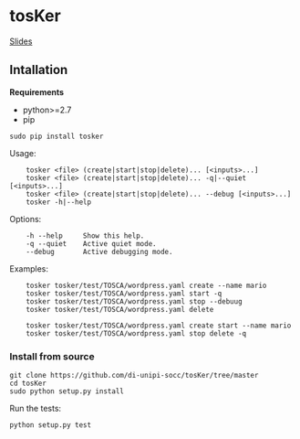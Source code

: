 # tosKer
[Slides](http://slideck.io/github.com/di-unipi-socc/tosKer/doc/slide.md)

## Intallation
**Requirements**
- python>=2.7
- pip

```
sudo pip install tosker
```

Usage:
```
    tosker <file> (create|start|stop|delete)... [<inputs>...]
    tosker <file> (create|start|stop|delete)... -q|--quiet [<inputs>...]
    tosker <file> (create|start|stop|delete)... --debug [<inputs>...]
    tosker -h|--help
```

Options:
```
    -h --help     Show this help.
    -q --quiet    Active quiet mode.
    --debug       Active debugging mode.
```

Examples:
```
    tosker tosker/test/TOSCA/wordpress.yaml create --name mario
    tosker tosker/test/TOSCA/wordpress.yaml start -q
    tosker tosker/test/TOSCA/wordpress.yaml stop --debuug
    tosker tosker/test/TOSCA/wordpress.yaml delete

    tosker tosker/test/TOSCA/wordpress.yaml create start --name mario
    tosker tosker/test/TOSCA/wordpress.yaml stop delete -q

```


### Install from source
```
git clone https://github.com/di-unipi-socc/tosKer/tree/master
cd tosKer
sudo python setup.py install
```

Run the tests:
```
python setup.py test
```
